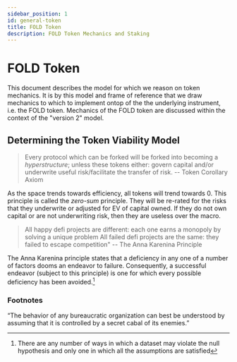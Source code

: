```yaml
---
sidebar_position: 1
id: general-token
title: FOLD Token
description: FOLD Token Mechanics and Staking
---
```


# FOLD Token

This document describes the model for which we reason on token mechanics. It is by this model and frame of reference that we draw mechanics to which to implement ontop of the the underlying instrument, i.e. the FOLD token. Mechanics of the FOLD token are discussed within the context of the "version 2" model.

## Determining the Token Viability Model

> Every protocol which can be forked will be forked into becoming a _hyperstructure_; unless these tokens either: govern capital and/or underwrite useful risk/facilitate the transfer of risk. -- Token Corollary Axiom

As the space trends towards efficiency, all tokens will trend towards 0. This principle is called the _zero-sum_ principle. They will be re-rated for the risks that they underwrite or adjusted for EV of capital owned. If they do not own capital or are not underwriting risk, then they are useless over the macro.

> All happy defi projects are different: each one earns a monopoly by solving a unique problem All failed defi projects are the same: they failed to escape competition" -- The Anna Karenina Principle

The Anna Karenina principle states that a deficiency in any one of a number of factors dooms an endeavor to failure. Consequently, a successful endeavor (subject to this principle) is one for which every possible deficiency has been avoided.[^1]

### Footnotes

[^1]: There are any number of ways in which a dataset may violate the null hypothesis and only one in which all the assumptions are satisfied

“The behavior of any bureaucratic organization can best be understood by assuming that it is controlled by a secret cabal of its enemies.”
